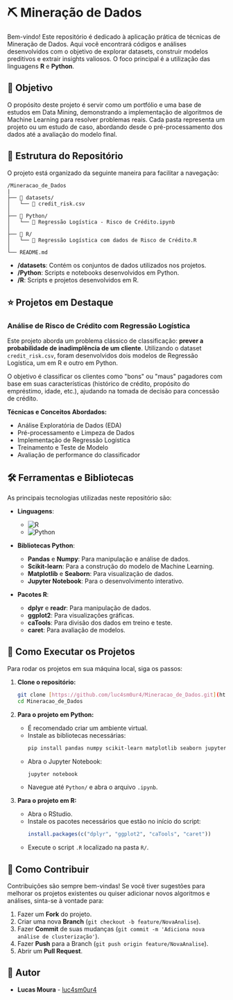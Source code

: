 # ⛏️ Mineração de Dados

Bem-vindo! Este repositório é dedicado à aplicação prática de técnicas de Mineração de Dados. Aqui você encontrará códigos e análises desenvolvidos com o objetivo de explorar datasets, construir modelos preditivos e extrair insights valiosos. O foco principal é a utilização das linguagens **R** e **Python**.

## 🎯 Objetivo

O propósito deste projeto é servir como um portfólio e uma base de estudos em Data Mining, demonstrando a implementação de algoritmos de Machine Learning para resolver problemas reais. Cada pasta representa um projeto ou um estudo de caso, abordando desde o pré-processamento dos dados até a avaliação do modelo final.

## 📂 Estrutura do Repositório

O projeto está organizado da seguinte maneira para facilitar a navegação:

```
/Mineracao_de_Dados
|
├── 📁 datasets/
│   └── 📄 credit_risk.csv
│
├── 📁 Python/
│   └── 📓 Regressão Logística - Risco de Crédito.ipynb
│
├── 📁 R/
│   └── 📜 Regressão Logística com dados de Risco de Crédito.R
│
└── README.md
```

- **/datasets**: Contém os conjuntos de dados utilizados nos projetos.
- **/Python**: Scripts e notebooks desenvolvidos em Python.
- **/R**: Scripts e projetos desenvolvidos em R.

## ⭐ Projetos em Destaque

### Análise de Risco de Crédito com Regressão Logística

Este projeto aborda um problema clássico de classificação: **prever a probabilidade de inadimplência de um cliente**. Utilizando o dataset `credit_risk.csv`, foram desenvolvidos dois modelos de Regressão Logística, um em R e outro em Python.

O objetivo é classificar os clientes como "bons" ou "maus" pagadores com base em suas características (histórico de crédito, propósito do empréstimo, idade, etc.), ajudando na tomada de decisão para concessão de crédito.

**Técnicas e Conceitos Abordados:**
- Análise Exploratória de Dados (EDA)
- Pré-processamento e Limpeza de Dados
- Implementação de Regressão Logística
- Treinamento e Teste de Modelo
- Avaliação de performance do classificador

## 🛠️ Ferramentas e Bibliotecas

As principais tecnologias utilizadas neste repositório são:

- **Linguagens**:
  - ![R](https://img.shields.io/badge/R-276DC3?style=for-the-badge&logo=r&logoColor=white)
  - ![Python](https://img.shields.io/badge/Python-3776AB?style=for-the-badge&logo=python&logoColor=white)

- **Bibliotecas Python**:
  - **Pandas** e **Numpy**: Para manipulação e análise de dados.
  - **Scikit-learn**: Para a construção do modelo de Machine Learning.
  - **Matplotlib** e **Seaborn**: Para visualização de dados.
  - **Jupyter Notebook**: Para o desenvolvimento interativo.

- **Pacotes R**:
  - **dplyr** e **readr**: Para manipulação de dados.
  - **ggplot2**: Para visualizações gráficas.
  - **caTools**: Para divisão dos dados em treino e teste.
  - **caret**: Para avaliação de modelos.

## 🚀 Como Executar os Projetos

Para rodar os projetos em sua máquina local, siga os passos:

1.  **Clone o repositório:**
    ```bash
    git clone [https://github.com/luc4sm0ur4/Mineracao_de_Dados.git](https://github.com/luc4sm0ur4/Mineracao_de_Dados.git)
    cd Mineracao_de_Dados
    ```

2.  **Para o projeto em Python:**
    - É recomendado criar um ambiente virtual.
    - Instale as bibliotecas necessárias:
      ```bash
      pip install pandas numpy scikit-learn matplotlib seaborn jupyter
      ```
    - Abra o Jupyter Notebook:
      ```bash
      jupyter notebook
      ```
    - Navegue até `Python/` e abra o arquivo `.ipynb`.

3.  **Para o projeto em R:**
    - Abra o RStudio.
    - Instale os pacotes necessários que estão no início do script:
      ```r
      install.packages(c("dplyr", "ggplot2", "caTools", "caret"))
      ```
    - Execute o script `.R` localizado na pasta `R/`.

## 🤝 Como Contribuir

Contribuições são sempre bem-vindas! Se você tiver sugestões para melhorar os projetos existentes ou quiser adicionar novos algoritmos e análises, sinta-se à vontade para:

1.  Fazer um **Fork** do projeto.
2.  Criar uma nova **Branch** (`git checkout -b feature/NovaAnalise`).
3.  Fazer **Commit** de suas mudanças (`git commit -m 'Adiciona nova análise de clusterização'`).
4.  Fazer **Push** para a Branch (`git push origin feature/NovaAnalise`).
5.  Abrir um **Pull Request**.

## 👤 Autor

- **Lucas Moura** - [luc4sm0ur4](https://github.com/luc4sm0ur4)